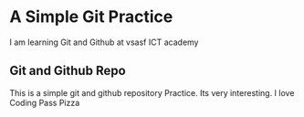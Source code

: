 # A Simple Git Practice
I am learning Git and Github at vsasf  ICT academy
## Git and Github Repo
This is a simple git and github repository Practice. Its
very interesting. I love Coding Pass Pizza